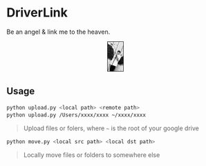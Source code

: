 # DriverLink

Be an angel & link me to the heaven.

<p align="center">
<img src="./asset/profile.jpg" border="10" width=284 height=525 alt="profile" style="zoom:13%;" />


</p>

## Usage

```bash
python upload.py <local path> <remote path>
python upload.py /Users/xxxx/xxxx ~/xxxx/xxxx
```

> Upload files or folers, where `~` is the root of your google drive



```bash
python move.py <local src path> <local dst path>
```

> Locally move files or folders to somewhere else

